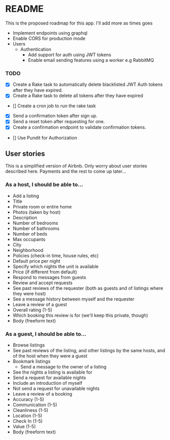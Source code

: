 # README

This is the proposed roadmap for this app. I'll add more as times goes

- Implement endpoints using graphql
- Enable CORS for production mode
- Users
    - Authentication
        - Add support for auth using JWT tokens
        - Enable email sending features using a worker e.g RabbitMQ

### TODO
- [X] Create a Rake task to automatically delete blacklisted JWT Auth tokens after they have expired.
- [X] Create a Rake task to delete all tokens after they have expired
- [] Create a cron job to run the rake task
- [X] Send a confirmation token after sign up.
- [X] Send a reset token after requesting for one.
- [X] Create a confirmation endpoint to validate confirmation tokens.
- [] Use Pundit for Authorization

## User stories

This is a simplified version of Airbnb. Only worry about user stories described here.
Payments and the rest to come up later...

### As a host, I should be able to...

- Add a listing
- Title
- Private room or entire home
- Photos (taken by host)
- Description
- Number of bedrooms
- Number of bathrooms
- Number of beds
- Max occupants
- City
- Neighborhood
- Policies (check-in time, house rules, etc)
- Default price per night
- Specify which nights the unit is available
- Price (if different from default)
- Respond to messages from guests
- Review and accept requests
- See past reviews of the requester (both as guests and of listings where they were host)
- See a message history between myself and the requester
- Leave a review of a guest
- Overall rating (1-5)
- Which booking this review is for (we'll keep this private, though)
- Body (freeform text)

### As a guest, I should be able to...

- Browse listings
- See past reviews of the listing, and other listings by the same hosts, and of the host when they were a guest
- Bookmark listings
    - Send a message to the owner of a listing
- See the nights a listing is available for
- Send a request for available nights
- Include an introduction of myself
- Not send a request for unavailable nights
- Leave a review of a booking
- Accuracy (1-5)
- Communication (1-5)
- Cleanliness (1-5)
- Location (1-5)
- Check In (1-5)
- Value (1-5)
- Body (freeform text)